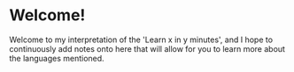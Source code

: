 # Welcome!

Welcome to my interpretation of the 'Learn x in y minutes', and I hope to continuously add notes onto here that will allow for you to learn more about the languages mentioned.

